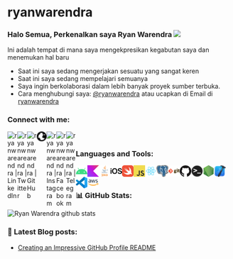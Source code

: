 # ryanwarendra
### Halo Semua, Perkenalkan saya Ryan Warendra <img src="https://media.giphy.com/media/hvRJCLFzcasrR4ia7z/giphy.gif" width="25px">

<!--
**vibhorchaudhary/vibhorchaudhary** is a ✨ _special_ ✨ repository because its `README.md` (this file) appears on your GitHub profile. -->

Ini adalah tempat di mana saya mengekpresikan kegabutan saya dan menemukan hal baru

- Saat ini saya sedang mengerjakan sesuatu yang sangat keren
- Saat ini saya sedang mempelajari semuanya
- Saya ingin berkolaborasi dalam lebih banyak proyek sumber terbuka.
- Cara menghubungi saya: [@ryanwarendra][linkedin] atau ucapkan di Email di [ryanwarendra](mailto:firdausyachmad@gmail.com)

### Connect with me:

[<img align="left" alt="ryanwarendra | LinkedIn" width="22px" src="https://cdn.jsdelivr.net/npm/simple-icons@v3/icons/linkedin.svg" />][linkedin]
[<img align="left" alt="ryanwarendra | Twitter" width="22px" src="https://cdn.jsdelivr.net/npm/simple-icons@v3/icons/twitter.svg" />][twitter]
[<img align="left" alt="ryanwarendra | GitHub" width="22px" src="https://cdn.jsdelivr.net/npm/simple-icons@v3/icons/github.svg" />][github]
[<img align="left" alt="ryanwarendra | XDA Developers" width="22px" src="https://raw.githubusercontent.com/iconic/open-iconic/master/svg/globe.svg" />][website]
[<img align="left" alt="ryanwarendra | Instagram" width="22px" src="https://cdn.jsdelivr.net/npm/simple-icons@v3/icons/instagram.svg" />][instagram]
[<img align="left" alt="ryanwarendra | Facebook" width="22px" src="https://cdn.jsdelivr.net/npm/simple-icons@v3/icons/facebook.svg" />][facebook]
[<img align="left" alt="ryanwarendra | Telegram" width="22px" src="https://cdn.jsdelivr.net/npm/simple-icons@v3/icons/telegram.svg" />][telegram]

<br />

### Languages and Tools:
<img align="left" alt="Android" width="26px" src="https://raw.githubusercontent.com/github/explore/80688e429a7d4ef2fca1e82350fe8e3517d3494d/topics/android/android.png" />
<img align="left" alt="Kotlin" width="26px" src="https://raw.githubusercontent.com/github/explore/80688e429a7d4ef2fca1e82350fe8e3517d3494d/topics/kotlin/kotlin.png" />
<img align="left" alt="Java" width="26px" src="https://raw.githubusercontent.com/github/explore/80688e429a7d4ef2fca1e82350fe8e3517d3494d/topics/java/java.png" />
<img align="left" alt="iOS" width="26px" src="https://raw.githubusercontent.com/github/explore/80688e429a7d4ef2fca1e82350fe8e3517d3494d/topics/ios/ios.png" />
<img align="left" alt="Swift" width="26px" src="https://raw.githubusercontent.com/github/explore/80688e429a7d4ef2fca1e82350fe8e3517d3494d/topics/swift/swift.png" />
<img align="left" alt="JavaScript" width="26px" src="https://raw.githubusercontent.com/github/explore/80688e429a7d4ef2fca1e82350fe8e3517d3494d/topics/javascript/javascript.png" />
<img align="left" alt="React" width="26px" src="https://raw.githubusercontent.com/github/explore/80688e429a7d4ef2fca1e82350fe8e3517d3494d/topics/react/react.png" />
<img align="left" alt="PostgreSQL" width="26px" src="https://raw.githubusercontent.com/github/explore/80688e429a7d4ef2fca1e82350fe8e3517d3494d/topics/postgresql/postgresql.png" />
<img align="left" alt="Git" width="26px" src="https://raw.githubusercontent.com/github/explore/80688e429a7d4ef2fca1e82350fe8e3517d3494d/topics/git/git.png" />
<img align="left" alt="GitHub" width="26px" src="https://raw.githubusercontent.com/github/explore/78df643247d429f6cc873026c0622819ad797942/topics/github/github.png" />
<img align="left" alt="Terminal" width="26px" src="https://raw.githubusercontent.com/github/explore/80688e429a7d4ef2fca1e82350fe8e3517d3494d/topics/terminal/terminal.png" />
<img align="left" alt="Node.js" width="26px" src="https://raw.githubusercontent.com/github/explore/80688e429a7d4ef2fca1e82350fe8e3517d3494d/topics/nodejs/nodejs.png" />
<img align="left" alt="XCode" width="26px" src="https://raw.githubusercontent.com/github/explore/80688e429a7d4ef2fca1e82350fe8e3517d3494d/topics/xcode/xcode.png" />
<img align="left" alt="Visual Studio Code" width="26px" src="https://raw.githubusercontent.com/github/explore/80688e429a7d4ef2fca1e82350fe8e3517d3494d/topics/visual-studio-code/visual-studio-code.png" />
<img align="left" alt="AWS" width="26px" src="https://raw.githubusercontent.com/github/explore/80688e429a7d4ef2fca1e82350fe8e3517d3494d/topics/aws/aws.png" />

<br />
<br />

### 📊 GitHub Stats:
![Ryan Warendra github stats](https://github-readme-stats.vercel.app/api?username=vibhorchaudhary&show_icons=true&theme=dracula&count_private=true&include_all_commits=true&hide=contribs,issues,stars)

### 📕 Latest Blog posts:
<!-- BLOG-POST-LIST:START -->
- [Creating an Impressive GitHub Profile README](https://medium.com/@mr.vibhorchaudhary/impressive-github-profile-readme-606e3b7b075d?source=rss-30c08688da0e------2)
<!-- BLOG-POST-LIST:END -->

[website]: https://forum.xda-developers.com/m/
[linkedin]: https://linkedin.com/in/ryanwarendra
[instagram]: https://www.instagram.com/ryanwarendra/
[twitter]: https://twitter.com/kawaikazzu
[facebook]: https://www.facebook.com/firdausyachmad.ryanAF
[github]: https://github.com/ryanwarendra
[telegram]: https://t.me/kawaikazu

